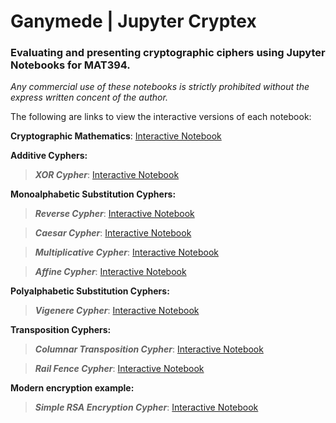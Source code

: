 # Ganymede | Jupyter Cryptex
### Evaluating and presenting cryptographic ciphers using Jupyter Notebooks for MAT394.

*Any commercial use of these notebooks is strictly prohibited without the express written concent of the author.*

The following are links to view the interactive versions of each notebook:

**Cryptographic Mathematics**: [Interactive Notebook](https://mybinder.org/v2/gh/v-ca/Ganymede/master?filepath=CryptoMath.ipynb)

**Additive Cyphers:**

  > ***XOR Cypher***: [Interactive Notebook](https://mybinder.org/v2/gh/v-ca/Ganymede/master?filepath=XOR%20Cypher.ipynb)

**Monoalphabetic Substitution Cyphers:**
  > ***Reverse Cypher***: [Interactive Notebook](https://mybinder.org/v2/gh/v-ca/Ganymede/master?filepath=Reverse%20Cypher.ipynb)

  > ***Caesar Cypher***: [Interactive Notebook](https://mybinder.org/v2/gh/v-ca/Ganymede/master?filepath=Caesar%20Cypher.ipynb)

  > ***Multiplicative Cypher***: [Interactive Notebook](https://mybinder.org/v2/gh/v-ca/Ganymede/master?filepath=Multiplicative%20Cypher.ipynb)

  > ***Affine Cypher***: [Interactive Notebook](https://mybinder.org/v2/gh/v-ca/Ganymede/master?filepath=Affine%20Cypher.ipynb)

**Polyalphabetic Substitution Cyphers:**

  > ***Vigenere Cypher***: [Interactive Notebook](https://mybinder.org/v2/gh/v-ca/Ganymede/master?filepath=Vigenere%20Cypher.ipynb)

**Transposition Cyphers:**

  > ***Columnar Transposition Cypher***: [Interactive Notebook](https://mybinder.org/v2/gh/v-ca/Ganymede/master?filepath=Columnar%20Transposition.ipynb)

  > ***Rail Fence Cypher***: [Interactive Notebook](https://mybinder.org/v2/gh/v-ca/Ganymede/master?filepath=Rail%20Fence%20Cypher.ipynb)

**Modern encryption example:**

  > ***Simple RSA Encryption Cypher***: [Interactive Notebook](https://mybinder.org/v2/gh/v-ca/Ganymede/master?filepath=RSA%20Cypher.ipynb)
